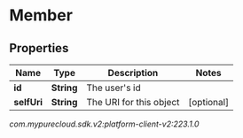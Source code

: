 # Member


## Properties

| Name | Type | Description | Notes |
| ------------ | ------------- | ------------- | ------------- |
| **id** | **String** | The user's id |  |
| **selfUri** | **String** | The URI for this object |  [optional] |




_com.mypurecloud.sdk.v2:platform-client-v2:223.1.0_
